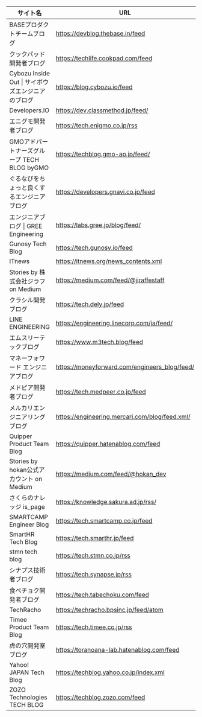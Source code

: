 | サイト名                                              | URL                                            | 
| ----------------------------------------------------- | ---------------------------------------------- | 
| BASEプロダクトチームブログ                            | https://devblog.thebase.in/feed                | 
| クックパッド開発者ブログ                              | https://techlife.cookpad.com/feed              | 
| Cybozu Inside Out &#124; サイボウズエンジニアのブログ | https://blog.cybozu.io/feed                    | 
| Developers.IO                                         | https://dev.classmethod.jp/feed/               | 
| エニグモ開発者ブログ                                  | https://tech.enigmo.co.jp/rss                  | 
| GMOアドパートナーズグループ TECH BLOG byGMO           | https://techblog.gmo-ap.jp/feed/               | 
| ぐるなびをちょっと良くするエンジニアブログ            | https://developers.gnavi.co.jp/feed            | 
| エンジニアブログ &#124; GREE Engineering              | https://labs.gree.jp/blog/feed/                | 
| Gunosy Tech Blog                                      | https://tech.gunosy.io/feed                    | 
| ITnews                                                | https://itnews.org/news_contents.xml           | 
| Stories by 株式会社ジラフ on Medium                   | https://medium.com/feed/@jiraffestaff          | 
| クラシル開発ブログ                                    | https://tech.dely.jp/feed                      | 
| LINE ENGINEERING                                      | https://engineering.linecorp.com/ja/feed/      | 
| エムスリーテックブログ                                | https://www.m3tech.blog/feed                   | 
| マネーフォワード エンジニアブログ                     | https://moneyforward.com/engineers_blog/feed/  | 
| メドピア開発者ブログ                                  | https://tech.medpeer.co.jp/feed                | 
| メルカリエンジニアリングブログ                        | https://engineering.mercari.com/blog/feed.xml/ | 
| Quipper Product Team Blog                             | https://quipper.hatenablog.com/feed            | 
| Stories by hokan公式アカウント on Medium              | https://medium.com/feed/@hokan_dev             | 
| さくらのナレッジ is_page                              | https://knowledge.sakura.ad.jp/rss/            | 
| SMARTCAMP Engineer Blog                               | https://tech.smartcamp.co.jp/feed              | 
| SmartHR Tech Blog                                     | https://tech.smarthr.jp/feed                   | 
| stmn tech blog                                        | https://tech.stmn.co.jp/rss                    | 
| シナプス技術者ブログ                                  | https://tech.synapse.jp/rss                    | 
| 食べチョク開発者ブログ                                | https://tech.tabechoku.com/feed                | 
| TechRacho                                             | https://techracho.bpsinc.jp/feed/atom          | 
| Timee Product Team Blog                               | https://tech.timee.co.jp/rss                   | 
| 虎の穴開発室ブログ                                    | https://toranoana-lab.hatenablog.com/feed      | 
| Yahoo! JAPAN Tech Blog                                | https://techblog.yahoo.co.jp/index.xml         | 
| ZOZO Technologies TECH BLOG                           | https://techblog.zozo.com/feed                 | 
